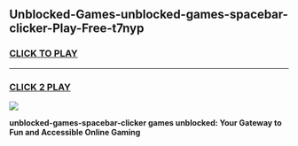 
## Unblocked-Games-unblocked-games-spacebar-clicker-Play-Free-t7nyp
<h3>
<a href="https://premium76.site?title=unblocked-games-spacebar-clicker&ref=22A">CLICK TO PLAY</a></h3>
<hr>

<h3>
<a href="https://premium76.site?title=unblocked-games-spacebar-clicker&ref=22A">CLICK 2 PLAY</a>
  
</h3>

<a href="https://premium76.site?title=unblocked-games-spacebar-clicker&ref=22A"><img src="https://clearcache.store/games.png"></a>


**unblocked-games-spacebar-clicker games unblocked: Your Gateway to Fun and Accessible Online Gaming**
